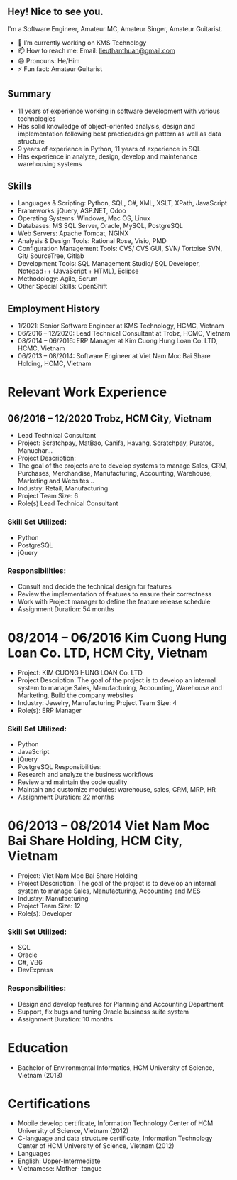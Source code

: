 ##  Hey! Nice to see you.
I'm a Software Engineer, Amateur MC, Amateur Singer, Amateur Guitarist.

- 🔭 I’m currently working on KMS Technology
- 📫 How to reach me: Email: lieuthanthuan@gmail.com
- 😄 Pronouns: He/Him
- ⚡ Fun fact: Amateur Guitarist 

## Summary
- 11 years of experience working in software development with various technologies
- Has solid knowledge of object-oriented analysis, design and implementation following best practice/design pattern as well as data structure
- 9 years of experience in Python, 11 years of experience in SQL
- Has experience in analyze, design, develop and maintenance warehousing systems
## Skills
- Languages & Scripting: Python, SQL, C#, XML, XSLT, XPath, JavaScript
- Frameworks: jQuery, ASP.NET, Odoo
- Operating Systems: Windows, Mac OS, Linux
- Databases:  MS SQL Server, Oracle, MySQL, PostgreSQL
- Web Servers:  Apache Tomcat, NGINX
- Analysis & Design Tools: Rational Rose, Visio, PMD
- Configuration Management Tools: CVS/ CVS GUI, SVN/ Tortoise SVN, Git/ SourceTree, Gitlab
- Development Tools: SQL Management Studio/ SQL Developer, Notepad++ (JavaScript + HTML), Eclipse
- Methodology:  Agile, Scrum
- Other Special Skills:  OpenShift

## Employment History
- 1/2021: Senior Software Engineer at KMS Technology, HCMC, Vietnam
- 06/2016 – 12/2020: Lead Technical Consultant at Trobz, HCMC, Vietnam
- 08/2014 – 06/2016: ERP Manager at Kim Cuong Hung Loan Co. LTD, HCMC, Vietnam
- 06/2013 – 08/2014: Software Engineer at Viet Nam Moc Bai Share Holding, HCMC, Vietnam

# Relevant Work Experience
## 06/2016 – 12/2020     Trobz, HCM City, Vietnam
- Lead Technical Consultant
- Project: Scratchpay, MatBao, Canifa, Havang, Scratchpay, Puratos, Manuchar…
- Project Description:
- The goal of the projects are to develop systems to manage Sales, CRM, Purchases, Merchandise, Manufacturing, Accounting, Warehouse, Marketing and Websites ..
- Industry: Retail, Manufacturing
- Project Team Size: 6
- Role(s) Lead Technical Consultant

### Skill Set Utilized:
- Python
- PostgreSQL
- jQuery

### Responsibilities:
- Consult and decide the technical design for features
- Review the implementation of features to ensure their correctness
- Work with Project manager to define the feature release schedule
- Assignment Duration: 54 months

# 08/2014 – 06/2016      Kim Cuong Hung Loan Co. LTD, HCM City, Vietnam
- Project: KIM CUONG HUNG LOAN Co. LTD
- Project Description: The goal of the project is to develop an internal system to manage Sales, Manufacturing, Accounting, Warehouse and Marketing. Build the company websites
- Industry: Jewelry, Manufacturing
Project Team Size: 4
- Role(s): ERP Manager

### Skill Set Utilized:
- Python
- JavaScript
- jQuery
- PostgreSQL
Responsibilities:
- Research and analyze the business workflows
- Review and maintain the code quality
- Maintain and customize modules: warehouse, sales, CRM, MRP, HR
- Assignment Duration: 22 months


# 06/2013 – 08/2014           Viet Nam Moc Bai Share Holding, HCM City, Vietnam
- Project: Viet Nam Moc Bai Share Holding
- Project Description:
The goal of the project is to develop an internal system to manage Sales, Manufacturing, Accounting and MES
- Industry: Manufacturing
- Project Team Size: 12
- Role(s): Developer
### Skill Set Utilized:
- SQL
- Oracle
- C#, VB6
- DevExpress

### Responsibilities:
- Design and develop features for Planning and Accounting Department
- Support, fix bugs and tuning Oracle business suite system
- Assignment Duration: 10 months

# Education
- Bachelor of Environmental Informatics, HCM University of Science, Vietnam (2013)

# Certifications
- Mobile develop certificate, Information Technology Center of HCM University of Science, Vietnam (2012)
- C-language and data structure certificate, Information Technology Center of HCM University of Science, Vietnam (2012)
- Languages
-   English: Upper-Intermediate
-   Vietnamese: Mother- tongue


